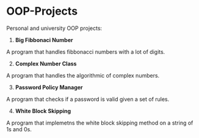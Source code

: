 # OOP-Projects
Personal and university OOP projects:

1. **Big Fibbonaci Number** 

  A program that handles fibbonacci numbers with a lot of digits.
  
2. **Complex Number Class**
  
  A program that handles the algorithmic of complex numbers.
  
3. **Password Policy Manager**

  A program that checks if a password is valid given a set of rules.
  
4. **White Block Skipping**

  A program that implemetns the white block skipping method on a string of 1s and 0s.

